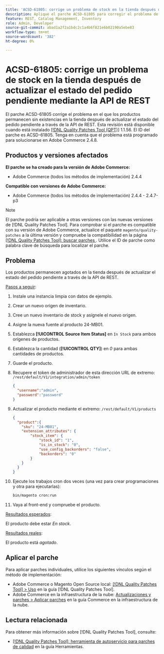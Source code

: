 ```yaml
---
title: 'ACSD-61805: corrige un problema de stock en la tienda después de actualizar el estado del pedido pendiente mediante la API de REST'
description: Aplique el parche ACSD-61805 para corregir el problema de Adobe Commerce en el que los productos permanecen sin existencias en la tienda después de actualizar el estado del pedido pendiente mediante la API de REST
feature: REST, Catalog Management, Inventory
role: Admin, Developer
source-git-commit: abad1a2f2a1bdc2c1a4b6f821e6b02190a5ebe83
workflow-type: tm+mt
source-wordcount: '382'
ht-degree: 0%

---
```



# ACSD-61805: corrige un problema de stock en la tienda después de actualizar el estado del pedido pendiente mediante la API de REST

El parche ACSD-61805 corrige el problema en el que los productos permanecen sin existencias en la tienda después de actualizar el estado del pedido pendiente a través de la API de REST. Esta revisión está disponible cuando está instalado [[!DNL Quality Patches Tool (QPT)]](/help/tools/quality-patches-tool/quality-patches-tool-to-self-serve-quality-patches.md) 1.1.56. El ID del parche es ACSD-61805. Tenga en cuenta que el problema está programado para solucionarse en Adobe Commerce 2.4.8.

## Productos y versiones afectados

**El parche se ha creado para la versión de Adobe Commerce:**

* Adobe Commerce (todos los métodos de implementación) 2.4.4

**Compatible con versiones de Adobe Commerce:**

* Adobe Commerce (todos los métodos de implementación) 2.4.4 - 2.4.7-p3

>[!NOTE]
>
>El parche podría ser aplicable a otras versiones con las nuevas versiones de [!DNL Quality Patches Tool]. Para comprobar si el parche es compatible con su versión de Adobe Commerce, actualice el paquete `magento/quality-patches` a la última versión y compruebe la compatibilidad en la página [[!DNL Quality Patches Tool]: buscar parches ](https://experienceleague.adobe.com/tools/commerce-quality-patches/index.html). Utilice el ID de parche como palabra clave de búsqueda para localizar el parche.

## Problema

Los productos permanecen agotados en la tienda después de actualizar el estado del pedido pendiente a través de la API de REST.

<u>Pasos a seguir</u>:

1. Instale una instancia limpia con datos de ejemplo.
1. Crear un nuevo origen de inventario.
1. Cree un nuevo inventario de stock y asígnele el nuevo origen.
1. Asigne la nueva fuente al producto 24-MB01.
1. Establezca **[!UICONTROL Source Item Status]** en `In Stock` para ambos orígenes de productos.
1. Establezca la cantidad (**[!UICONTROL QTY]**) en *0* para ambas cantidades de productos.
1. Guarde el producto.
1. Recupere el token de administrador de esta dirección URL de extremo: `/rest/default/V1/integration/admin/token`

   ```json
   {
     "username":"admin", 
     "password":"password" 
   }
   ```

1. Actualizar el producto mediante el extremo: `/rest/default/V1/products`

   ```json
   {
     "product":{
       "sku": "24-MB01",
       "extension_attributes": {
           "stock_item": {
               "stock_id": "1",
               "is_in_stock": "0",
               "use_config_backorders": "false",
               "backorders": "0"
           }
       }
     }
   }
   ```

1. Ejecute los trabajos cron dos veces (una vez para crear programaciones y otra para ejecutarlas):

   ```bash
   bin/magento cron:run
   ```

1. Vaya al front-end y compruebe el producto.

<u>Resultados esperados</u>:

El producto debe estar *En stock*.

<u>Resultados reales</u>:

El producto está *agotado*.

## Aplicar el parche

Para aplicar parches individuales, utilice los siguientes vínculos según el método de implementación:

* Adobe Commerce o Magento Open Source local: [[!DNL Quality Patches Tool] > Uso](/help/tools/quality-patches-tool/usage.md) en la guía [!DNL Quality Patches Tool].
* Adobe Commerce en la infraestructura de la nube: [Actualizaciones y parches > Aplicar parches](https://experienceleague.adobe.com/docs/commerce-cloud-service/user-guide/develop/upgrade/apply-patches.html) en la guía Commerce en la infraestructura de la nube.

## Lectura relacionada

Para obtener más información sobre [!DNL Quality Patches Tool], consulte:

* [[!DNL Quality Patches Tool]: herramienta de autoservicio para parches de calidad](/help/tools/quality-patches-tool/quality-patches-tool-to-self-serve-quality-patches.md) en la guía Herramientas.
